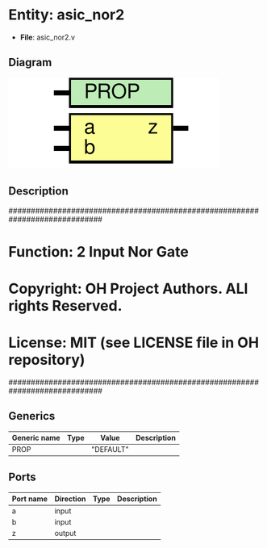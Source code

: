 # Entity: asic_nor2

- **File**: asic_nor2.v
## Diagram

![Diagram](asic_nor2.svg "Diagram")
## Description

#############################################################################
# Function: 2 Input Nor Gate                                                #
# Copyright: OH Project Authors. ALl rights Reserved.                       #
# License:  MIT (see LICENSE file in OH repository)                         #
#############################################################################

## Generics

| Generic name | Type | Value     | Description |
| ------------ | ---- | --------- | ----------- |
| PROP         |      | "DEFAULT" |             |
## Ports

| Port name | Direction | Type | Description |
| --------- | --------- | ---- | ----------- |
| a         | input     |      |             |
| b         | input     |      |             |
| z         | output    |      |             |
